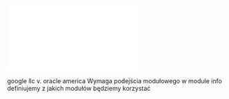 ![](/Notatki/Semestr%203/Języki%20programowania/Wykłady/Wykład%201/Wyk01-jdk-ide-TK.pdf)

google llc v. oracle america
Wymaga podejścia modułowego
w module info definiujemy z jakich modułów będziemy korzystać

